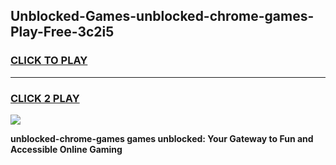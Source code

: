 
## Unblocked-Games-unblocked-chrome-games-Play-Free-3c2i5
<h3>
<a href="https://premium76.site?title=unblocked-chrome-games&ref=15A">CLICK TO PLAY</a></h3>
<hr>

<h3>
<a href="https://premium76.site?title=unblocked-chrome-games&ref=15A">CLICK 2 PLAY</a>
  
</h3>

<a href="https://premium76.site?title=unblocked-chrome-games&ref=15A"><img src="https://clearcache.store/games.png"></a>


**unblocked-chrome-games games unblocked: Your Gateway to Fun and Accessible Online Gaming**
